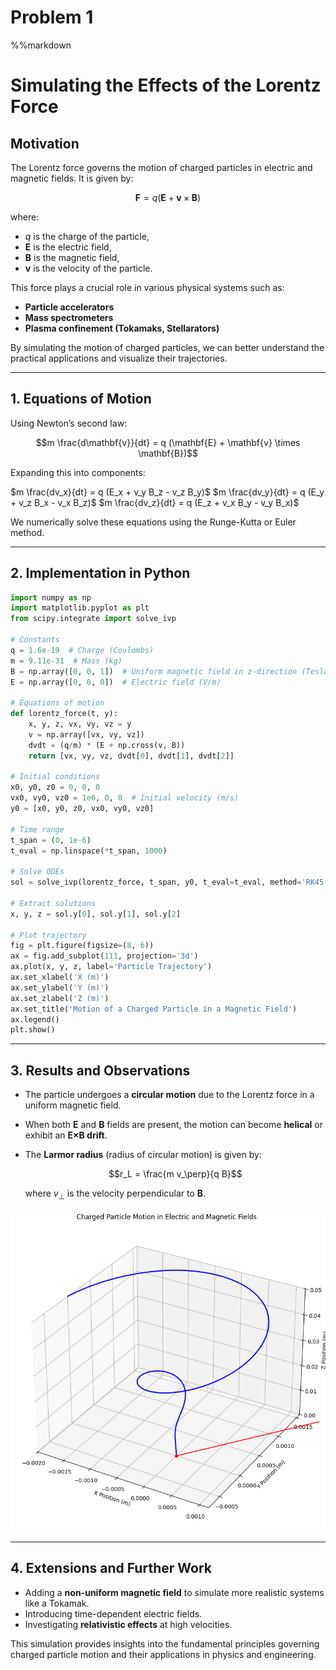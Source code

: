 # Problem 1
%%markdown
# **Simulating the Effects of the Lorentz Force**

## **Motivation**
The Lorentz force governs the motion of charged particles in electric and magnetic fields. It is given by:

$$\mathbf{F} = q (\mathbf{E} + \mathbf{v} \times \mathbf{B})$$

where:
- $q$ is the charge of the particle,
- $\mathbf{E}$ is the electric field,
- $\mathbf{B}$ is the magnetic field,
- $\mathbf{v}$ is the velocity of the particle.

This force plays a crucial role in various physical systems such as:
- **Particle accelerators**
- **Mass spectrometers**
- **Plasma confinement (Tokamaks, Stellarators)**

By simulating the motion of charged particles, we can better understand the practical applications and visualize their trajectories.

---
## **1. Equations of Motion**
Using Newton’s second law:

$$m \frac{d\mathbf{v}}{dt} = q (\mathbf{E} + \mathbf{v} \times \mathbf{B})$$

Expanding this into components:

$m \frac{dv_x}{dt} = q (E_x + v_y B_z - v_z B_y)$
$m \frac{dv_y}{dt} = q (E_y + v_z B_x - v_x B_z)$
$m \frac{dv_z}{dt} = q (E_z + v_x B_y - v_y B_x)$

We numerically solve these equations using the Runge-Kutta or Euler method.

---
## **2. Implementation in Python**
```python
import numpy as np
import matplotlib.pyplot as plt
from scipy.integrate import solve_ivp

# Constants
q = 1.6e-19  # Charge (Coulombs)
m = 9.11e-31  # Mass (kg)
B = np.array([0, 0, 1])  # Uniform magnetic field in z-direction (Tesla)
E = np.array([0, 0, 0])  # Electric field (V/m)

# Equations of motion
def lorentz_force(t, y):
    x, y, z, vx, vy, vz = y
    v = np.array([vx, vy, vz])
    dvdt = (q/m) * (E + np.cross(v, B))
    return [vx, vy, vz, dvdt[0], dvdt[1], dvdt[2]]

# Initial conditions
x0, y0, z0 = 0, 0, 0
vx0, vy0, vz0 = 1e6, 0, 0  # Initial velocity (m/s)
y0 = [x0, y0, z0, vx0, vy0, vz0]

# Time range
t_span = (0, 1e-6)
t_eval = np.linspace(*t_span, 1000)

# Solve ODEs
sol = solve_ivp(lorentz_force, t_span, y0, t_eval=t_eval, method='RK45')

# Extract solutions
x, y, z = sol.y[0], sol.y[1], sol.y[2]

# Plot trajectory
fig = plt.figure(figsize=(8, 6))
ax = fig.add_subplot(111, projection='3d')
ax.plot(x, y, z, label='Particle Trajectory')
ax.set_xlabel('X (m)')
ax.set_ylabel('Y (m)')
ax.set_zlabel('Z (m)')
ax.set_title('Motion of a Charged Particle in a Magnetic Field')
ax.legend()
plt.show()
```

---
## **3. Results and Observations**
- The particle undergoes a **circular motion** due to the Lorentz force in a uniform magnetic field.
- When both $\mathbf{E}$ and $\mathbf{B}$ fields are present, the motion can become **helical** or exhibit an **E×B drift**.
- The **Larmor radius** (radius of circular motion) is given by:
  
  $$r_L = \frac{m v_\perp}{q B}$$
  
  where $v_\perp$ is the velocity perpendicular to $\mathbf{B}$.

![alt text](image-1.png)

---
## **4. Extensions and Further Work**
- Adding a **non-uniform magnetic field** to simulate more realistic systems like a Tokamak.
- Introducing time-dependent electric fields.
- Investigating **relativistic effects** at high velocities.

This simulation provides insights into the fundamental principles governing charged particle motion and their applications in physics and engineering.

